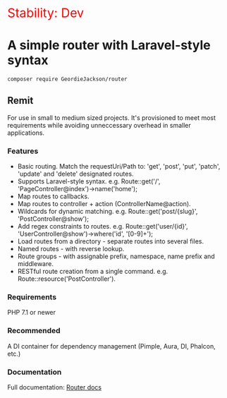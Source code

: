 <p style="font-size: 2em; color: #f00;">Stability: Dev</p>

<h1>A simple router with Laravel-style syntax</h1>

`composer require GeordieJackson/router`

<h2>Remit</h2>

<p>For use in small to medium sized projects. It's provisioned to meet most requirements while avoiding unneccessary overhead in smaller applications.</p>

<h3>Features</h3>
<ul>
<li>Basic routing. Match the requestUri/Path to: 'get', 'post', 'put', 'patch', 'update' and 'delete' designated routes.</li>
<li>Supports Laravel-style syntax. e.g. Route::get('/', 'PageController@index')->name('home');</li>
<li>Map routes to callbacks.</li>
<li>Map routes to controller + action (ControllerName@action).</li>
<li>Wildcards for dynamic matching. e.g. Route::get('post/{slug}', 'PostController@show');</li>
<li>Add regex constraints to routes. e.g. Route::get('user/{id}', 'UserController@show')->where('id', '[0-9]+');</li>
<li>Load routes from a directory - separate routes into several files.
<li>Named routes - with reverse lookup.</li>
<li>Route groups - with assignable prefix, namespace, name prefix and middleware.</li>
<li>RESTful route creation from a single command. e.g. Route::resource('PostController').</li>
</ul>

<h3>Requirements</h3>

PHP 7.1 or newer

<h3>Recommended</h3>

A DI container for dependency management (Pimple, Aura, DI, Phalcon, etc.) 

<h3>Documentation</h3>
<p>Full documentation: <a href="http://johnjackson.me.uk/router" target="_blank">Router docs</a></p>